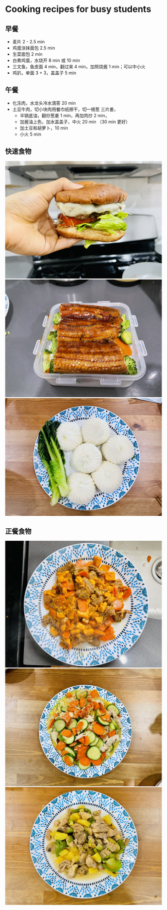 # Cooking recipes for busy students

## 早餐
- 麦片 2 - 2.5 min
- 鸡蛋涂抹面包 2.5 min
- 生菜面包 2 min
- 白煮鸡蛋，水烧开 8 min 或 10 min
- 三文鱼，鱼皮面 4 min，翻过来 4 min，加照烧酱 1 min；可以中小火
- 鸡扒，单面 3 + 3，盖盖子 5 min

## 午餐
- 化冻肉，水龙头冷水滴答 20 min
- 土豆牛肉，切小块肉用餐巾纸擦干，切一根葱 三片姜，
    - 半锅底油，翻炒葱姜 1 min，再加肉炒 2 min，
    - 加酱油上色，加水盖盖子，中火 20 min （30 min 更好）
    - 加土豆和胡萝卜，10 min
    - 小火 5 min

## 快速食物
![img](./img/food/food-instant-1.jpg)
![img](./img/food/food-instant-2.jpg)
![img](./img/food/food-instant-3.jpg)

## 正餐食物
![img](./img/food/food-1.jpg)
![img](./img/food/food-2.jpg)
![img](./img/food/food-3.jpg)
